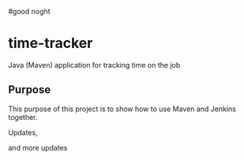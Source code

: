 #good noght

# time-tracker
Java (Maven) application for tracking time on the job

## Purpose

This purpose of this project is to show how to use Maven and Jenkins together.

Updates, 

and more updates
